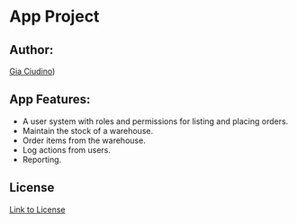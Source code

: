 # App Project

## Author: 
 [Gia Ciudino](https://github.com/Erak93))


## App Features:

* A user system with roles and permissions for listing and placing orders.
* Maintain the stock of a warehouse.
* Order items from the warehouse.
* Log actions from users.
* Reporting.

## License

[Link to License](https://github.com/Erak93/License-excercise/blob/main/License.txt)


